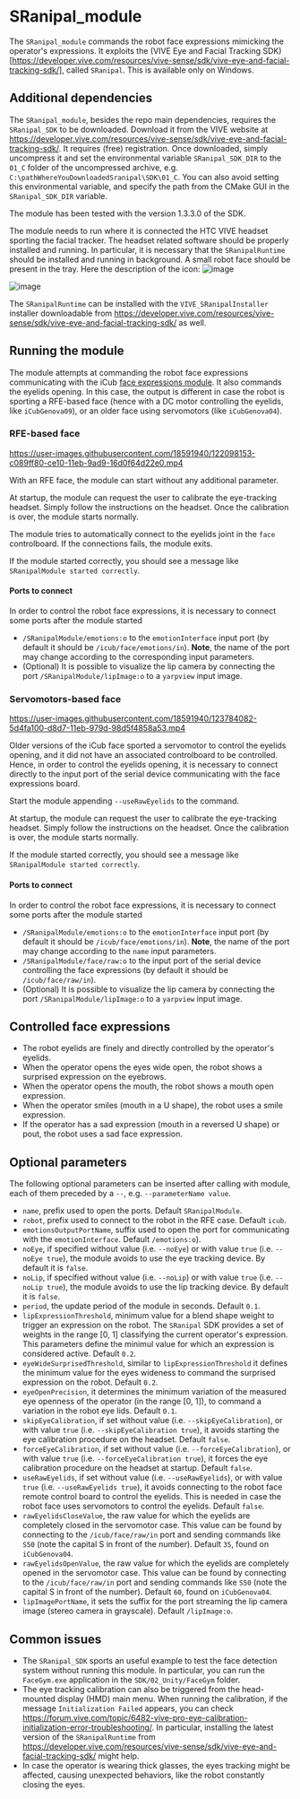 # SRanipal_module

The `SRanipal_module` commands the robot face expressions mimicking the operator's expressions. It exploits the (VIVE Eye and Facial Tracking SDK)[https://developer.vive.com/resources/vive-sense/sdk/vive-eye-and-facial-tracking-sdk/], called ``SRanipal``. This is available only on Windows.

## Additional dependencies
The `SRanipal_module`, besides the repo main dependencies, requires the `SRanipal_SDK` to be downloaded. Download it from the VIVE website at https://developer.vive.com/resources/vive-sense/sdk/vive-eye-and-facial-tracking-sdk/. It requires (free) registration. Once downloaded, simply uncompress it and set the environmental variable ``SRanipal_SDK_DIR`` to the ``01_C`` folder of the uncompressed archive, e.g. ``C:\pathWhereYouDownloadedSranipal\SDK\01_C``. You can also avoid setting this environmental variable, and specify the path from the CMake GUI in the ``SRanipal_SDK_DIR`` variable.

The module has been tested with the version 1.3.3.0 of the SDK.

The module needs to run where it is connected the HTC VIVE headset sporting the facial tracker. The headset related software should be properly installed and running. In particular, it is necessary that the ``SRanipalRuntime`` should be installed and running in background.
A small robot face should be present in the tray. Here the description of the icon: 
![image](https://user-images.githubusercontent.com/18591940/127194127-16dd1cf4-08ba-4f83-b34b-31c15ddd28bb.png)

![image](https://user-images.githubusercontent.com/18591940/127194179-d7ceb6be-9020-4751-91f4-dc1de079e4df.png)

The ``SRanipalRuntime`` can be installed with the ``VIVE_SRanipalInstaller`` installer downloadable from https://developer.vive.com/resources/vive-sense/sdk/vive-eye-and-facial-tracking-sdk/ as well.

## Running the module

The module attempts at commanding the robot face expressions communicating with the iCub [face expressions module](https://robotology.github.io/robotology-documentation/doc/html/group__icub__faceExpressions.html). It also commands the eyelids opening. In this case, the output is different in case the robot is sporting a RFE-based face (hence with a DC motor controlling the eyelids, like ``iCubGenova09``), or an older face using servomotors (like ``iCubGenova04``).
### RFE-based face
https://user-images.githubusercontent.com/18591940/122098153-c089ff80-ce10-11eb-9ad9-16d0f64d22e0.mp4

With an RFE face, the module can start without any additional parameter.

At startup, the module can request the user to calibrate the eye-tracking headset. Simply follow the instructions on the headset. Once the calibration is over, the module starts normally. 

The module tries to automatically connect to the eyelids joint in the ``face`` controlboard. If the connections fails, the module exits.

If the module started correctly, you should see a message like ``SRanipalModule started correctly``. 

#### Ports to connect
In order to control the robot face expressions, it is necessary to connect some ports after the module started
- ``/SRanipalModule/emotions:o`` to the ``emotionInterface`` input port (by default it should be ``/icub/face/emotions/in``). **Note**, the name of the port may change according to the corresponding input parameters.
- (Optional) It is possible to visualize the lip camera by connecting the port ``/SRanipalModule/lipImage:o`` to a ``yarpview`` input image.

### Servomotors-based face

https://user-images.githubusercontent.com/18591940/123784082-5d4fa100-d8d7-11eb-979d-98d5f4858a53.mp4

Older versions of the iCub face sported a servomotor to control the eyelids opening, and it did not have an associated controlboard to be controlled. Hence, in order to control the eyelids opening, it is necessary to connect directly to the input port of the serial device communicating with the face expressions board.

Start the module appending ``--useRawEyelids`` to the command.

At startup, the module can request the user to calibrate the eye-tracking headset. Simply follow the instructions on the headset. Once the calibration is over, the module starts normally. 

If the module started correctly, you should see a message like ``SRanipalModule started correctly``. 
#### Ports to connect
In order to control the robot face expressions, it is necessary to connect some ports after the module started
- ``/SRanipalModule/emotions:o`` to the ``emotionInterface`` input port (by default it should be ``/icub/face/emotions/in``). **Note**, the name of the port may change according to the ``name`` input parameters.
- ``/SRanipalModule/face/raw:o`` to the input port of the serial device controlling the face expressions (by default it should be ``/icub/face/raw/in``).
- (Optional) It is possible to visualize the lip camera by connecting the port ``/SRanipalModule/lipImage:o`` to a ``yarpview`` input image.

## Controlled face expressions
- The robot eyelids are finely and directly controlled by the operator's eyelids.
- When the operator opens the eyes wide open, the robot shows a surprised expression on the eyebrows.
- When the operator opens the mouth, the robot shows a mouth open expression.
- When the operator smiles (mouth in a U shape), the robot uses a smile expression.
- If the operator has a sad expression (mouth in a reversed U shape) or pout, the robot uses a sad face expression.

## Optional parameters
The following optional parameters can be inserted after calling with module, each of them preceded by a ``--``, e.g. ``--parameterName value``.

- ``name``,  prefix used to open the ports. Default ``SRanipalModule``.
- ``robot``, prefix used to connect to the robot in the RFE case. Default ``icub``.
- ``emotionsOutputPortName``, suffix used to open the port for communicating with the ``emotionInterface``. Default ``/emotions:o``).
- ``noEye``, if specified without value (i.e. ``--noEye``) or with value ``true`` (i.e. ``--noEye true``), the module avoids to use the eye tracking device. By default it is ``false``.
- ``noLip``, if specified without value (i.e. ``--noLip``) or with value ``true`` (i.e. ``--noLip true``), the module avoids to use the lip tracking device. By default it is ``false``.
- ``period``, the update period of the module in seconds. Default ``0.1``.
- ``lipExpressionThreshold``, minimum value for a blend shape weight to trigger an expression on the robot. The ``SRanipal`` SDK provides a set of weights in the range [0, 1] classifying the current operator's expression. This parameters define the minimul value for which an expression is considered active. Default ``0.2``.
- ``eyeWideSurprisedThreshold``, similar to ``lipExpressionThreshold`` it defines the minimum value for the eyes wideness to command the surprised expression on the robot. Default ``0.2``.
- ``eyeOpenPrecision``, it determines the minimum variation of the measured eye openness of the operator (in the range [0, 1]), to command a variation in the robot eye lids. Default ``0.1``.
- ``skipEyeCalibration``, if set without value (i.e. ``--skipEyeCalibration``), or with value ``true`` (i.e. ``--skipEyeCalibration true``), it avoids starting the eye calibration procedure on the headset. Default ``false``.
- ``forceEyeCalibration``, if set without value (i.e. ``--forceEyeCalibration``), or with value ``true`` (i.e. ``--forceEyeCalibration true``), it forces the eye calibration procedure on the headset at startup. Default ``false``.
- ``useRawEyelids``,  if set without value (i.e. ``--useRawEyelids``), or with value ``true`` (i.e. ``--useRawEyelids true``), it avoids connecting to the robot face remote control board to control the eyelids. This is needed in case the robot face uses servomotors to control the eyelids. Default ``false``.
- ``rawEyelidsCloseValue``, the raw value for which the eyelids are completely closed in the servomotor case. This value can be found by connecting to the ``/icub/face/raw/in`` port and sending commands like ``S50`` (note the capital S in front of the number). Default ``35``, found on ``iCubGenova04``.
- ``rawEyelidsOpenValue``, the raw value for which the eyelids are completely opened in the servomotor case. This value can be found by connecting to the ``/icub/face/raw/in`` port and sending commands like ``S50`` (note the capital S in front of the number). Default ``60``, found on ``iCubGenova04``.
- ``lipImagePortName``, it sets the suffix for the port streaming the lip camera image (stereo camera in grayscale).  Default ``/lipImage:o``.

## Common issues
- The ``SRanipal_SDK`` sports an useful example to test the face detection system without running this module. In particular, you can run the ``FaceGym.exe`` application in the ``SDK/02_Unity/FaceGym`` folder.
- The eye tracking calibration can also be triggered from the head-mounted display (HMD) main menu. When running the calibration, if the message ``Initialization Failed`` appears, you can check https://forum.vive.com/topic/6482-vive-pro-eye-calibration-initialization-error-troubleshooting/. In particular, installing the latest version of the ``SRanipalRuntime`` from https://developer.vive.com/resources/vive-sense/sdk/vive-eye-and-facial-tracking-sdk/ might help.
- In case the operator is wearing thick glasses, the eyes tracking might be affected, causing unexpected behaviors, like the robot constantly closing the eyes.
